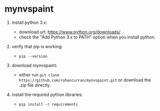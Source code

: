 # mynvspaint

1. install python 3.x:
	- download url: https://www.python.org/downloads/
	- check the "Add Python 3.x to PATH" option when you install python.

2. verify that pip is working:
	- `pip --version`

3. download mynvspaint:
	- either run `git clone https://github.com/rohancurran/mynvspaint.git`
	or download the .zip file directly.

4. install the required python libraries:
	- `pip install -r requirements`
